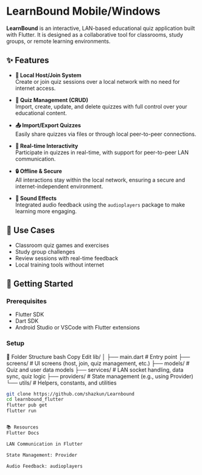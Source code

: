 # LearnBound Mobile/Windows

**LearnBound** is an interactive, LAN-based educational quiz application built with Flutter. It is designed as a collaborative tool for classrooms, study groups, or remote learning environments.

## ✨ Features

- **📡 Local Host/Join System**  
  Create or join quiz sessions over a local network with no need for internet access.

- **🧠 Quiz Management (CRUD)**  
  Import, create, update, and delete quizzes with full control over your educational content.

- **📤 Import/Export Quizzes**  
  Easily share quizzes via files or through local peer-to-peer connections.

- **📲 Real-time Interactivity**  
  Participate in quizzes in real-time, with support for peer-to-peer LAN communication.

- **🔒 Offline & Secure**  
  All interactions stay within the local network, ensuring a secure and internet-independent environment.

- **🔔 Sound Effects**  
  Integrated audio feedback using the `audioplayers` package to make learning more engaging.

## 🧩 Use Cases

- Classroom quiz games and exercises  
- Study group challenges  
- Review sessions with real-time feedback  
- Local training tools without internet

## 🚀 Getting Started

### Prerequisites

- Flutter SDK
- Dart SDK
- Android Studio or VSCode with Flutter extensions

### Setup

📂 Folder Structure
bash
Copy
Edit
lib/
│
├── main.dart              # Entry point
├── screens/               # UI screens (host, join, quiz management, etc.)
├── models/                # Quiz and user data models
├── services/              # LAN socket handling, data sync, quiz logic
├── providers/             # State management (e.g., using Provider)
└── utils/                 # Helpers, constants, and utilities
```bash
git clone https://github.com/shazkun/Learnbound
cd learnbound_flutter
flutter pub get
flutter run


📚 Resources
Flutter Docs

LAN Communication in Flutter

State Management: Provider

Audio Feedback: audioplayers

